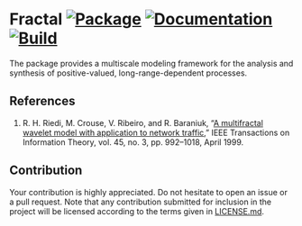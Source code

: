 # Fractal [![Package][package-img]][package-url] [![Documentation][documentation-img]][documentation-url] [![Build][build-img]][build-url]

The package provides a multiscale modeling framework for the analysis and
synthesis of positive-valued, long-range-dependent processes.

## References

1. R. H. Riedi, M. Crouse, V. Ribeiro, and R. Baraniuk, “[A multifractal wavelet
   model with application to network traffic][1],” IEEE Transactions on
   Information Theory, vol. 45, no. 3, pp. 992–1018, April 1999.

## Contribution

Your contribution is highly appreciated. Do not hesitate to open an issue or a
pull request. Note that any contribution submitted for inclusion in the project
will be licensed according to the terms given in [LICENSE.md](LICENSE.md).

[1]: http://dx.doi.org/10.1109/18.761337

[build-img]: https://travis-ci.org/markov-chain/fractal.svg?branch=master
[build-url]: https://travis-ci.org/markov-chain/fractal
[documentation-img]: https://docs.rs/fractal/badge.svg
[documentation-url]: https://docs.rs/fractal
[package-img]: https://img.shields.io/crates/v/fractal.svg
[package-url]: https://crates.io/crates/fractal
